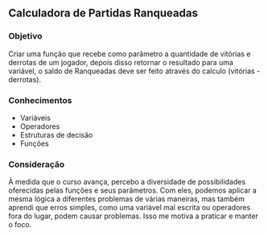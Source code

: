 ## Calculadora de Partidas Ranqueadas

### Objetivo
Criar uma função que recebe como parâmetro a quantidade de vitórias e derrotas de um jogador, depois disso retornar o resultado para uma variável, o saldo de Ranqueadas deve ser feito através do calculo (vitórias - derrotas).

### Conhecimentos
- Variáveis
- Operadores
- Estruturas de decisão
- Funções

### Consideração
À medida que o curso avança, percebo a diversidade de possibilidades oferecidas pelas funções e seus parâmetros. Com eles, podemos aplicar a mesma lógica a diferentes problemas de várias maneiras, mas também aprendi que erros simples, como uma variável mal escrita ou operadores fora do lugar, podem causar problemas. Isso me motiva a praticar e manter o foco.